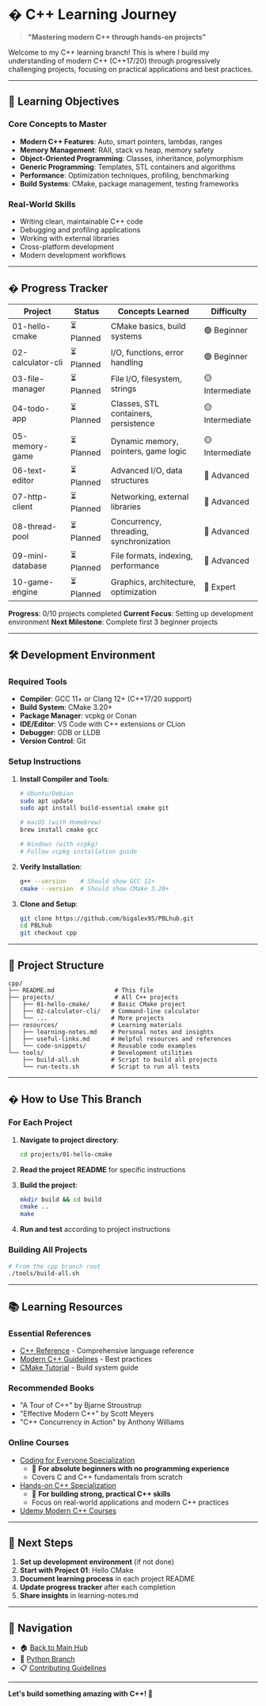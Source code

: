 # � C++ Learning Journey

> **"Mastering modern C++ through hands-on projects"**

Welcome to my C++ learning branch! This is where I build my understanding of modern C++ (C++17/20) through progressively challenging projects, focusing on practical applications and best practices.

---

## 🎯 Learning Objectives

### Core Concepts to Master

- **Modern C++ Features**: Auto, smart pointers, lambdas, ranges
- **Memory Management**: RAII, stack vs heap, memory safety
- **Object-Oriented Programming**: Classes, inheritance, polymorphism
- **Generic Programming**: Templates, STL containers and algorithms
- **Performance**: Optimization techniques, profiling, benchmarking
- **Build Systems**: CMake, package management, testing frameworks

### Real-World Skills

- Writing clean, maintainable C++ code
- Debugging and profiling applications
- Working with external libraries
- Cross-platform development
- Modern development workflows

---

## � Progress Tracker

| Project           | Status     | Concepts Learned                        | Difficulty      |
| ----------------- | ---------- | --------------------------------------- | --------------- |
| 01-hello-cmake    | ⏳ Planned | CMake basics, build systems             | 🟢 Beginner     |
| 02-calculator-cli | ⏳ Planned | I/O, functions, error handling          | 🟢 Beginner     |
| 03-file-manager   | ⏳ Planned | File I/O, filesystem, strings           | 🟡 Intermediate |
| 04-todo-app       | ⏳ Planned | Classes, STL containers, persistence    | 🟡 Intermediate |
| 05-memory-game    | ⏳ Planned | Dynamic memory, pointers, game logic    | 🟡 Intermediate |
| 06-text-editor    | ⏳ Planned | Advanced I/O, data structures           | 🔴 Advanced     |
| 07-http-client    | ⏳ Planned | Networking, external libraries          | 🔴 Advanced     |
| 08-thread-pool    | ⏳ Planned | Concurrency, threading, synchronization | 🔴 Advanced     |
| 09-mini-database  | ⏳ Planned | File formats, indexing, performance     | 🔴 Advanced     |
| 10-game-engine    | ⏳ Planned | Graphics, architecture, optimization    | 🔴 Expert       |

**Progress**: 0/10 projects completed
**Current Focus**: Setting up development environment
**Next Milestone**: Complete first 3 beginner projects

---

## 🛠️ Development Environment

### Required Tools

- **Compiler**: GCC 11+ or Clang 12+ (C++17/20 support)
- **Build System**: CMake 3.20+
- **Package Manager**: vcpkg or Conan
- **IDE/Editor**: VS Code with C++ extensions or CLion
- **Debugger**: GDB or LLDB
- **Version Control**: Git

### Setup Instructions

1. **Install Compiler and Tools**:

   ```bash
   # Ubuntu/Debian
   sudo apt update
   sudo apt install build-essential cmake git

   # macOS (with Homebrew)
   brew install cmake gcc

   # Windows (with vcpkg)
   # Follow vcpkg installation guide
   ```

2. **Verify Installation**:

   ```bash
   g++ --version    # Should show GCC 11+
   cmake --version  # Should show CMake 3.20+
   ```

3. **Clone and Setup**:
   ```bash
   git clone https://github.com/bigalex95/PBLhub.git
   cd PBLhub
   git checkout cpp
   ```

---

## 📁 Project Structure

```
cpp/
├── README.md                 # This file
├── projects/                 # All C++ projects
│   ├── 01-hello-cmake/      # Basic CMake project
│   ├── 02-calculator-cli/   # Command-line calculator
│   └── ...                  # More projects
├── resources/               # Learning materials
│   ├── learning-notes.md    # Personal notes and insights
│   ├── useful-links.md      # Helpful resources and references
│   └── code-snippets/       # Reusable code examples
└── tools/                   # Development utilities
    ├── build-all.sh         # Script to build all projects
    └── run-tests.sh         # Script to run all tests
```

---

## � How to Use This Branch

### For Each Project

1. **Navigate to project directory**:

   ```bash
   cd projects/01-hello-cmake
   ```

2. **Read the project README** for specific instructions

3. **Build the project**:

   ```bash
   mkdir build && cd build
   cmake ..
   make
   ```

4. **Run and test** according to project instructions

### Building All Projects

```bash
# From the cpp branch root
./tools/build-all.sh
```

---

## 📚 Learning Resources

### Essential References

- [C++ Reference](https://en.cppreference.com/) - Comprehensive language reference
- [Modern C++ Guidelines](https://github.com/isocpp/CppCoreGuidelines) - Best practices
- [CMake Tutorial](https://cmake.org/cmake/help/latest/guide/tutorial/) - Build system guide

### Recommended Books

- "A Tour of C++" by Bjarne Stroustrup
- "Effective Modern C++" by Scott Meyers
- "C++ Concurrency in Action" by Anthony Williams

### Online Courses

- [Coding for Everyone Specialization](https://www.coursera.org/specializations/coding-for-everyone)
  - 🎯 **For absolute beginners with no programming experience**
  - Covers C and C++ fundamentals from scratch
- [Hands-on C++ Specialization](https://www.coursera.org/specializations/hands-on-cpp)
  - 🎯 **For building strong, practical C++ skills**
  - Focus on real-world applications and modern C++ practices
- [Udemy Modern C++ Courses](https://www.udemy.com/topic/c-plus-plus/)

---

## 🎯 Next Steps

1. **Set up development environment** (if not done)
2. **Start with Project 01**: Hello CMake
3. **Document learning process** in each project README
4. **Update progress tracker** after each completion
5. **Share insights** in learning-notes.md

---

## 🔗 Navigation

- 🏠 [Back to Main Hub](https://github.com/bigalex95/PBLhub)
- 🐍 [Python Branch](https://github.com/bigalex95/PBLhub/tree/python)
- 📋 [Contributing Guidelines](https://github.com/bigalex95/PBLhub/blob/main/CONTRIBUTING.md)

---

**Let's build something amazing with C++! 🚀**
